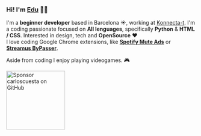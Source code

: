 ### Hi! I'm [Edu](http://hipotesi.org) 👋🏼

I'm a **beginner developer** based in Barcelona ☀️, working at [Konnecta-t](#). I'm a coding passionate focused on **All lenguages**, specifically **Python** & **HTML / CSS**. Interested in design, tech and **OpenSource** ❤️ <br>
I love coding Google Chrome extensions, like **[Spotify Mute Ads](https://chrome.google.com/webstore/detail/spotify-mute-ads/olnlcfclbjbhklimmoemghniloimbake?hl=es)** or **[Streamus ByPasser](https://chrome.google.com/webstore/detail/streamus-bypasser/dmoemfoopcalicnobhengkfgghjndibo?hl=es)**.

Aside from coding I enjoy playing videogames. 🎮

  <a href="#">
    <img src="https://user-images.githubusercontent.com/7629661/87821425-1f956c00-c870-11ea-9871-a76f99739501.png" width="156" alt="Sponsor carloscuesta on GitHub" title="Sponsor carloscuesta on GitHub">
  </a>
</p>
